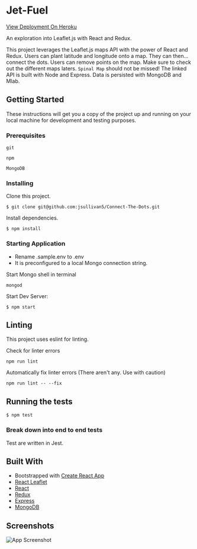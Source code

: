 # Jet-Fuel

[View Deployment On Heroku](https://cd3-challenge.herokuapp.com/)

An exploration into Leaflet.js with React and Redux.

This project leverages the Leaflet.js maps API with the power of React and Redux.
Users can plant latitude and longitude onto a map.  They can then... connect the dots.
Users can remove points on the map.  Make sure to check out the different maps laters.
`Spinal Map` should not be missed!  The linked API is built with Node and Express.
Data is persisted with MongoDB and Mlab.

## Getting Started

These instructions will get you a copy of the project up and running on your local machine for development and testing purposes.

### Prerequisites

```
git
```

```
npm
```

```
MongoDB
```

### Installing

Clone this project.
```
$ git clone git@github.com:jsullivan5/Connect-The-Dots.git

```
Install dependencies.
```
$ npm install
```

### Starting Application

* Rename .sample.env to .env
* It is preconfigured to a local Mongo connection string.

Start Mongo shell in terminal
```
mongod
```

Start Dev Server:
```
$ npm start
```

## Linting

This project uses eslint for linting.

Check for linter errors
```
npm run lint
```

Automatically fix linter errors (There aren't any.  Use with caution)
```
npm run lint -- --fix
```

## Running the tests

```
$ npm test
```

### Break down into end to end tests

Test are written in Jest.

## Built With

* Bootstrapped with [Create React App](https://github.com/facebook/create-react-app)
* [React Leaflet](https://github.com/PaulLeCam/react-leaflet)
* [React](https://reactjs.org/)
* [Redux](https://redux.js.org/)
* [Express](https://expressjs.com/en/api.html)
* [MongoDB](https://docs.mongodb.com/)

## Screenshots

![App Screenshot](screenshot.png?raw=true "Spinal Map!")
